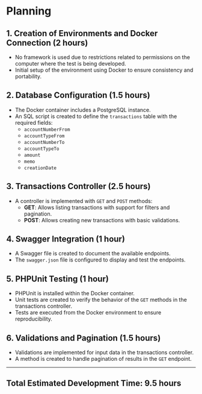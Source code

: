 # Planning

## 1. Creation of Environments and Docker Connection (2 hours)
- No framework is used due to restrictions related to permissions on the computer where the test is being developed.
- Initial setup of the environment using Docker to ensure consistency and portability.

## 2. Database Configuration (1.5 hours)
- The Docker container includes a PostgreSQL instance.
- An SQL script is created to define the `transactions` table with the required fields:
    - `accountNumberFrom`
    - `accountTypeFrom`
    - `accountNumberTo`
    - `accountTypeTo`
    - `amount`
    - `memo`
    - `creationDate`

## 3. Transactions Controller (2.5 hours)
- A controller is implemented with `GET` and `POST` methods:
    - **GET**: Allows listing transactions with support for filters and pagination.
    - **POST**: Allows creating new transactions with basic validations.

## 4. Swagger Integration (1 hour)
- A Swagger file is created to document the available endpoints.
- The `swagger.json` file is configured to display and test the endpoints.

## 5. PHPUnit Testing (1 hour)
- PHPUnit is installed within the Docker container.
- Unit tests are created to verify the behavior of the `GET` methods in the transactions controller.
- Tests are executed from the Docker environment to ensure reproducibility.

## 6. Validations and Pagination (1.5 hours)
- Validations are implemented for input data in the transactions controller.
- A method is created to handle pagination of results in the `GET` endpoint.

---

## Total Estimated Development Time: **9.5 hours**
